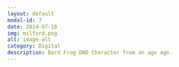 ```yaml
---
layout: default
modal-id: 7
date: 2014-07-18
img: milford.png
alt: image-alt
category: Digital
description: Bard Frog DND Character from an age ago. 
---
```

